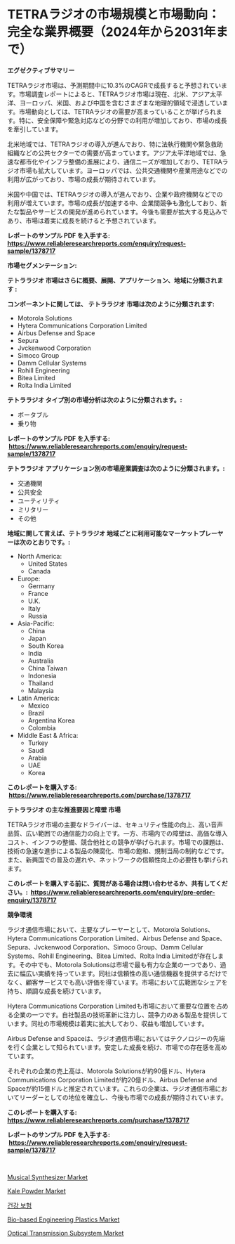 <p><h1>TETRAラジオの市場規模と市場動向：完全な業界概要（2024年から2031年まで）</h1></p><p><strong>エグゼクティブサマリー</strong></p>
<p><p>TETRAラジオ市場は、予測期間中に10.3%のCAGRで成長すると予想されています。市場調査レポートによると、TETRAラジオ市場は現在、北米、アジア太平洋、ヨーロッパ、米国、および中国を含むさまざまな地理的領域で浸透しています。市場動向としては、TETRAラジオの需要が高まっていることが挙げられます。特に、安全保障や緊急対応などの分野での利用が増加しており、市場の成長を牽引しています。</p><p>北米地域では、TETRAラジオの導入が進んでおり、特に法執行機関や緊急救助組織などの公共セクターでの需要が高まっています。アジア太平洋地域では、急速な都市化やインフラ整備の進展により、通信ニーズが増加しており、TETRAラジオ市場も拡大しています。ヨーロッパでは、公共交通機関や産業用途などでの利用が広がっており、市場の成長が期待されています。</p><p>米国や中国では、TETRAラジオの導入が進んでおり、企業や政府機関などでの利用が増えています。市場の成長が加速する中、企業間競争も激化しており、新たな製品やサービスの開発が進められています。今後も需要が拡大する見込みであり、市場は着実に成長を続けると予想されています。</p></p>
<p><strong>レポートのサンプル PDF を入手する: <a href="https://www.reliableresearchreports.com/enquiry/request-sample/1378717">https://www.reliableresearchreports.com/enquiry/request-sample/1378717</a></strong></p>
<p><strong>市場セグメンテーション:</strong></p>
<p><strong> テトララジオ 市場はさらに概要、展開、アプリケーション、地域に分類されます :</strong></p>
<p><strong>コンポーネントに関しては、 テトララジオ 市場は次のように分類されます: &nbsp;</strong></p>
<p><ul><li>Motorola Solutions</li><li>Hytera Communications Corporation Limited</li><li>Airbus Defense and Space</li><li>Sepura</li><li>Jvckenwood Corporation</li><li>Simoco Group</li><li>Damm Cellular Systems</li><li>Rohill Engineering</li><li>Bitea Limited</li><li>Rolta India Limited</li></ul></p>
<p><strong> テトララジオ タイプ別の市場分析は次のように分類されます。:</strong></p>
<p><ul><li>ポータブル</li><li>乗り物</li></ul></p>
<p><strong>レポートのサンプル PDF を入手する: &nbsp;<a href="https://www.reliableresearchreports.com/enquiry/request-sample/1378717">https://www.reliableresearchreports.com/enquiry/request-sample/1378717</a></strong></p>
<p><strong> テトララジオ アプリケーション別の市場産業調査は次のように分類されます。:</strong></p>
<p><ul><li>交通機関</li><li>公共安全</li><li>ユーティリティ</li><li>ミリタリー</li><li>その他</li></ul></p>
<p><strong>地域に関して言えば、テトララジオ 地域ごとに利用可能なマーケットプレーヤーは次のとおりです。:</strong></p>
<p><ul>
    <li>
        North America:
        <ul>
            <li>United States</li>
            <li>Canada</li>
        </ul>
    </li>
    <li>
        Europe:
        <ul>
            <li>Germany</li>
            <li>France</li>
            <li>U.K.</li>
            <li>Italy</li>
            <li>Russia</li>
        </ul>
    </li>
    <li>
        Asia-Pacific:
        <ul>
            <li>China</li>
            <li>Japan</li>
            <li>South Korea</li>
            <li>India</li>
            <li>Australia</li>
            <li>China Taiwan</li>
            <li>Indonesia</li>
            <li>Thailand</li>
            <li>Malaysia</li>
        </ul>
    </li>
    <li>
        Latin America:
        <ul>
            <li>Mexico</li>
            <li>Brazil</li>
            <li>Argentina Korea</li>
            <li>Colombia</li>
        </ul>
    </li>
    <li>
        Middle East & Africa:
        <ul>
            <li>Turkey</li>
            <li>Saudi</li>
            <li>Arabia</li>
            <li>UAE</li>
            <li>Korea</li>
        </ul>
    </li>
    </ul></p>
<p><strong>このレポートを購入する: &nbsp;<a href="https://www.reliableresearchreports.com/purchase/1378717">https://www.reliableresearchreports.com/purchase/1378717</a></strong></p>
<p><strong>テトララジオ の主な推進要因と障壁 市場</strong></p>
<p><p>TETRAラジオ市場の主要なドライバーは、セキュリティ性能の向上、高い音声品質、広い範囲での通信能力の向上です。一方、市場内での障壁は、高価な導入コスト、インフラの整備、競合他社との競争が挙げられます。市場での課題は、技術の急速な進歩による製品の陳腐化、市場の飽和、規制当局の制約などです。また、新興国での普及の遅れや、ネットワークの信頼性向上の必要性も挙げられます。</p></p>
<p><strong>このレポートを購入する前に、質問がある場合は問い合わせるか、共有してください。:&nbsp; <a href="https://www.reliableresearchreports.com/enquiry/pre-order-enquiry/1378717">https://www.reliableresearchreports.com/enquiry/pre-order-enquiry/1378717</a></strong></p>
<p><strong>競争環境</strong></p>
<p><p>ラジオ通信市場において、主要なプレーヤーとして、Motorola Solutions、Hytera Communications Corporation Limited、Airbus Defense and Space、Sepura、Jvckenwood Corporation、Simoco Group、Damm Cellular Systems、Rohill Engineering、Bitea Limited、Rolta India Limitedが存在します。その中でも、Motorola Solutionsは市場で最も有力な企業の一つであり、過去に幅広い実績を持っています。同社は信頼性の高い通信機器を提供するだけでなく、顧客サービスでも高い評価を得ています。市場において広範囲なシェアを持ち、順調な成長を続けています。</p><p>Hytera Communications Corporation Limitedも市場において重要な位置を占める企業の一つです。自社製品の技術革新に注力し、競争力のある製品を提供しています。同社の市場規模は着実に拡大しており、収益も増加しています。</p><p>Airbus Defense and Spaceは、ラジオ通信市場においてはテクノロジーの先端を行く企業として知られています。安定した成長を続け、市場での存在感を高めています。</p><p>それぞれの企業の売上高は、Motorola Solutionsが約90億ドル、Hytera Communications Corporation Limitedが約20億ドル、Airbus Defense and Spaceが約15億ドルと推定されています。これらの企業は、ラジオ通信市場においてリーダーとしての地位を確立し、今後も市場での成長が期待されています。</p></p>
<p><strong>このレポートを購入する: &nbsp; <a href="https://www.reliableresearchreports.com/purchase/1378717">https://www.reliableresearchreports.com/purchase/1378717</a></strong></p>
<p><strong>レポートのサンプル PDF を入手する: &nbsp;<a href="https://www.reliableresearchreports.com/enquiry/request-sample/1378717">https://www.reliableresearchreports.com/enquiry/request-sample/1378717</a></strong><strong></strong></p>
<p>&nbsp;</p>
<p><p><a href="https://issuu.com/reportprime-2/docs/musical-synthesizer-market-size-2030.pptx">Musical Synthesizer Market</a></p><p><a href="https://view.publitas.com/reportprime-1/kale-powder-market-size-growth-outlook-from-2024-to-2031-projecting-at-markets-trends-analysis-by-application-regional-outlook-and-revenue/">Kale Powder Market</a></p><p><a href="https://github.com/oajzkywllm460/Market-Research-Report-List-1/blob/main/2207538422.md">건강 보험</a></p><p><a href="https://github.com/angelajermaine/Market-Research-Report-List-2/blob/main/bio-based-engineering-plastics-market.md">Bio-based Engineering Plastics Market</a></p><p><a href="https://skillful-vermicelli-b89.notion.site/Decoding-the-Optical-Transmission-Subsystem-Market-A-Deep-Dive-into-the-Latest-Market-Trends-Marke-0871e4e1369b4364901f75ba39dc437d">Optical Transmission Subsystem Market</a></p></p>